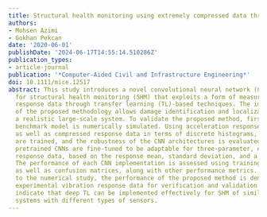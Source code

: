 ```yaml
---
title: Structural health monitoring using extremely compressed data through deep learning
authors:
- Mohsen Azimi
- Gokhan Pekcan
date: '2020-06-01'
publishDate: '2024-06-17T14:55:14.510286Z'
publication_types:
- article-journal
publication: '*Computer-Aided Civil and Infrastructure Engineering*'
doi: 10.1111/mice.12517
abstract: This study introduces a novel convolutional neural network (CNN)-based approach
  for structural health monitoring (SHM) that exploits a form of measured compressed
  response data through transfer learning (TL)-based techniques. The implementation
  of the proposed methodology allows damage identification and localization within
  a realistic large-scale system. To validate the proposed method, first, a well-known
  benchmark model is numerically simulated. Using acceleration response histories,
  as well as compressed response data in terms of discrete histograms, CNN models
  are trained, and the robustness of the CNN architectures is evaluated. Finally,
  pretrained CNNs are fine-tuned to be adaptable for three-parameter, extremely compressed
  response data, based on the response mean, standard deviation, and a scale factor.
  The performance of each CNN implementation is assessed using training accuracy histories
  as well as confusion matrices, along with other performance metrics. In addition
  to the numerical study, the performance of the proposed method is demonstrated using
  experimental vibration response data for verification and validation. The results
  indicate that deep TL can be implemented effectively for SHM of similar structural
  systems with different types of sensors.
---
```


